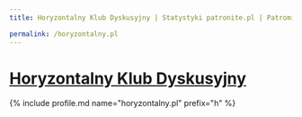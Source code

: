 ```yaml
---
title: Horyzontalny Klub Dyskusyjny | Statystyki patronite.pl | Patromierz

permalink: /horyzontalny.pl
---
```


# [Horyzontalny Klub Dyskusyjny](https://patronite.pl/horyzontalny.pl)

{% include profile.md name="horyzontalny.pl" prefix="h" %}
